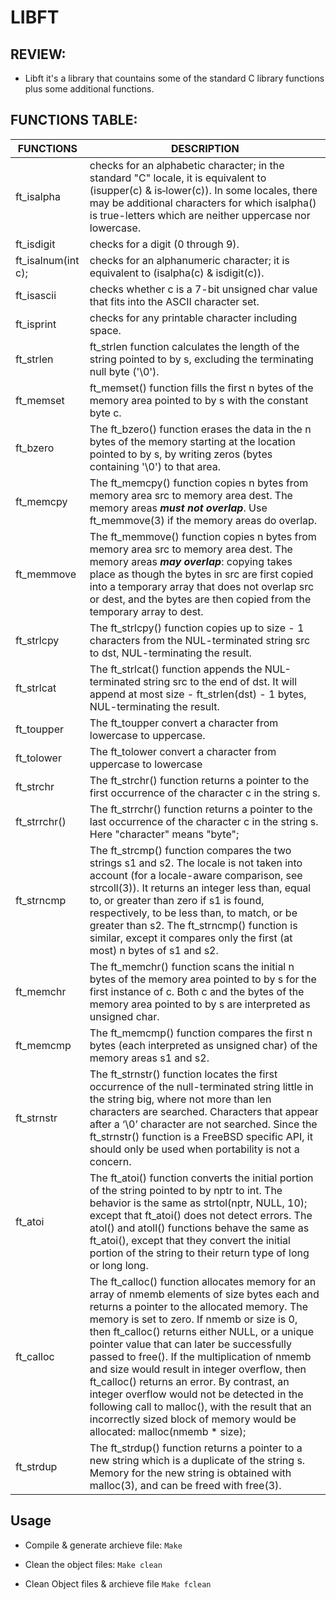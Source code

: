 
# LIBFT 

## REVIEW:

- Libft it's a library that countains some of the standard C library functions plus some additional functions.

## FUNCTIONS TABLE:


| FUNCTIONS          | DESCRIPTION  |
| ------------- | ------------- |
|  ft_isalpha | checks for an alphabetic character; in the standard "C" locale, it is equivalent to (isupper(c) & is‐lower(c)).  In some locales, there may be additional characters for which  isalpha()  is true-letters which are neither uppercase nor lowercase.  |
| ft_isdigit  | checks for a digit (0 through 9).  |
| ft_isalnum(int c); | checks for an alphanumeric character; it is equivalent to (isalpha(c) & isdigit(c)).  |
| ft_isascii | checks whether c is a 7-bit unsigned char value that fits into the ASCII character set.|
| ft_isprint | checks for any printable character including space.          |
| ft_strlen          | ft_strlen function  calculates  the length of the string pointed to by s, excluding the terminating null byte ('\0'). |
| ft_memset          | ft_memset() function fills the first n bytes of the memory area pointed to by s with the constant byte c. |
| ft_bzero           | The ft_bzero() function erases the data in the n bytes of the memory starting at the location pointed to by s, by writing zeros (bytes containing '\0') to that area. |
| ft_memcpy          | The  ft_memcpy()  function  copies  n  bytes from memory area src to memory area dest.  The memory areas ***must not overlap***.  Use ft_memmove(3) if the memory areas do overlap. |
| ft_memmove         | The ft_memmove() function copies n bytes from memory area src to memory area dest.  The memory areas ***may overlap***: copying takes place as though the bytes in src are first copied into a temporary array that does  not  overlap src or dest, and the bytes are then copied from the temporary array to dest. |
| ft_strlcpy         | The ft_strlcpy() function copies up to size - 1 characters from the NUL-terminated string src to dst, NUL-terminating the result. |
| ft_strlcat         | The ft_strlcat() function appends the NUL-terminated string src to the end of dst.  It will append at most size - ft_strlen(dst) - 1 bytes, NUL-terminating the result. |
| ft_toupper         | The ft_toupper convert a character from lowercase to uppercase. |
| ft_tolower         | The ft_tolower convert a character from  uppercase to lowercase |
| ft_strchr          | The ft_strchr() function returns a pointer to the first occurrence of the character c in the string s. |
| ft_strrchr()       | The ft_strrchr() function returns a pointer to the last occurrence of the character c in the string s. Here "character" means "byte"; |
| ft_strncmp         | The ft_strcmp() function compares the two strings s1 and s2.  The locale is not taken into account (for a locale-aware comparison, see strcoll(3)).  It returns an integer less than, equal to, or greater than zero if  s1  is found, respectively, to be less than, to match, or be greater than s2. The ft_strncmp() function is similar, except it compares only the first (at most) n bytes of s1 and s2. |
| ft_memchr          | The ft_memchr()  function scans the initial n bytes of the memory area pointed to by s for the first instance of c.  Both c and the bytes of the memory area pointed to by s are interpreted as unsigned char. |
| ft_memcmp          | The  ft_memcmp()  function  compares the first n bytes (each interpreted as unsigned char) of the memory areas s1 and s2. |
| ft_strnstr         | The ft_strnstr() function locates the first occurrence of the null-terminated string little in the string big, where not more than len characters are searched.  Characters that appear after a ‘\0’ character are not searched.  Since the ft_strnstr() function is a FreeBSD specific API, it should only be used when portability is not a concern. |
| ft_atoi            | The ft_atoi() function converts the initial portion of the string pointed to by nptr to int.  The behavior is the same as strtol(nptr, NULL, 10); except that ft_atoi() does not detect errors. The atol() and atoll() functions behave the same as ft_atoi(), except that they convert the  initial  portion  of the string to their return type of long or long long. |
| ft_calloc          | The ft_calloc() function allocates memory for an array of nmemb elements of size bytes each and returns a pointer to the allocated memory.  The memory is set to zero.  If nmemb or size is  0,  then  ft_calloc()  returns  either NULL,  or  a  unique  pointer value that can later be successfully passed to free().  If the multiplication of nmemb and size would result in integer overflow, then ft_calloc() returns an  error.   By  contrast,  an  integer overflow  would  not  be detected in the following call to malloc(), with the result that an incorrectly sized block of memory would be allocated: malloc(nmemb * size); |
| ft_strdup          | The  ft_strdup() function returns a pointer to a new string which is a duplicate of the string s.  Memory for the new string is obtained with malloc(3), and can be freed with free(3). |


## Usage

- Compile & generate archieve file:
    ``` Make ```

- Clean the object files:
    ``` Make clean ```

- Clean Object files & archieve file
    ``` Make fclean ```
